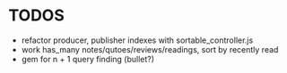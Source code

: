 # TODOS

- refactor producer, publisher indexes with sortable_controller.js
- work has_many notes/qutoes/reviews/readings, sort by recently read
- gem for n + 1 query finding (bullet?)
